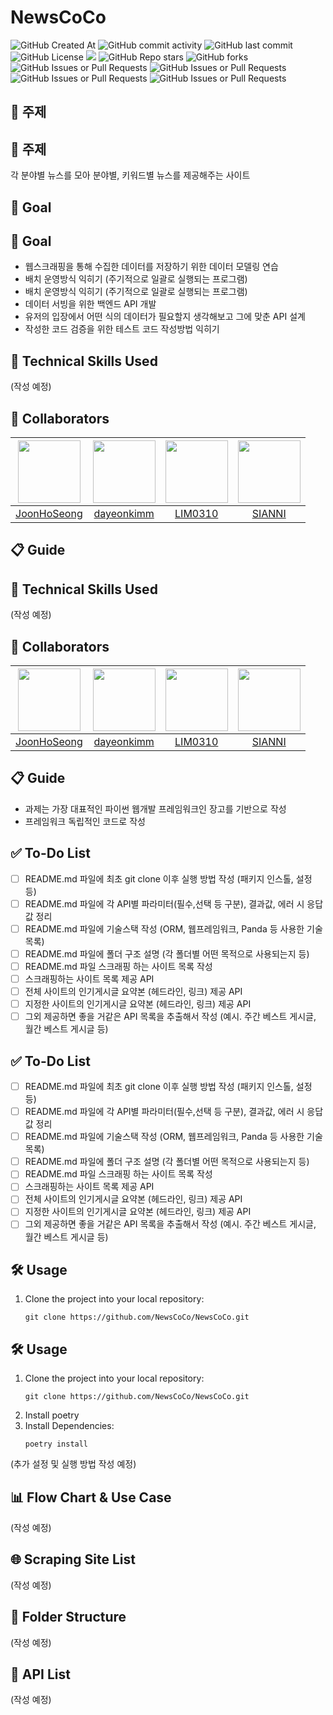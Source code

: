 # NewsCoCo

![GitHub Created At](https://img.shields.io/github/created-at/NewsCoCo/NewsCoCo)
![GitHub commit activity](https://img.shields.io/github/commit-activity/t/NewsCoCo/NewsCoCo)
![GitHub last commit](https://img.shields.io/github/last-commit/NewsCoCo/NewsCoCo)
![GitHub License](https://img.shields.io/github/license/NewsCoCo/NewsCoCo)
<a href="https://hits.seeyoufarm.com"><img src="https://hits.seeyoufarm.com/api/count/incr/badge.svg?url=https://github.com/NewsCoCo/NewsCoCo&count_bg=%23D2F3FF&title_bg=%235EEAFF&icon=&icon_color=%23E7E7E7&title=Hits&edge_flat=false"/></a>
![GitHub Repo stars](https://img.shields.io/github/stars/NewsCoCo/NewsCoCo)
![GitHub forks](https://img.shields.io/github/forks/NewsCoCo/NewsCoCo)
![GitHub Issues or Pull Requests](https://img.shields.io/github/issues/NewsCoCo/NewsCoCo)
![GitHub Issues or Pull Requests](https://img.shields.io/github/issues-closed/NewsCoCo/NewsCoCo)
![GitHub Issues or Pull Requests](https://img.shields.io/github/issues-pr/NewsCoCo/NewsCoCo)
![GitHub Issues or Pull Requests](https://img.shields.io/github/issues-pr-closed/NewsCoCo/NewsCoCo)

## 📌 주제

## 📌 주제

각 분야별 뉴스를 모아 분야별, 키워드별 뉴스를 제공해주는 사이트

## 🎯 Goal

## 🎯 Goal

- 웹스크래핑을 통해 수집한 데이터를 저장하기 위한 데이터 모델링 연습
- 배치 운영방식 익히기 (주기적으로 일괄로 실행되는 프로그램)
- 배치 운영방식 익히기 (주기적으로 일괄로 실행되는 프로그램)
- 데이터 서빙을 위한 백엔드 API 개발
- 유저의 입장에서 어떤 식의 데이터가 필요할지 생각해보고 그에 맞춘 API 설계
- 작성한 코드 검증을 위한 테스트 코드 작성방법 익히기

## 🚀 Technical Skills Used

(작성 예정)

## 👥 Collaborators

| [<img src="https://avatars.githubusercontent.com/u/87454608?v=4" width="100">](https://github.com/JoonHoSeong) | [<img src="https://avatars.githubusercontent.com/u/164486991?v=4" width="100">](https://github.com/dayeonkimm) | [<img src="https://avatars.githubusercontent.com/u/84219820?v=4" width="100">](https://github.com/LSY310) | [<img src="https://avatars.githubusercontent.com/u/164474193?v=4" width="100">](https://github.com/siangit) |
|:---:|:---:|:---:|:---:|
| [JoonHoSeong](https://github.com/JoonHoSeong) | [dayeonkimm](https://github.com/dayeonkimm) | [LIM0310](https://github.com/LSY310) | [SIANNI](https://github.com/siangit) |

## 📋 Guide

## 🚀 Technical Skills Used

(작성 예정)

## 👥 Collaborators

| [<img src="https://avatars.githubusercontent.com/u/87454608?v=4" width="100">](https://github.com/JoonHoSeong) | [<img src="https://avatars.githubusercontent.com/u/164486991?v=4" width="100">](https://github.com/dayeonkimm) | [<img src="https://avatars.githubusercontent.com/u/84219820?v=4" width="100">](https://github.com/LSY310) | [<img src="https://avatars.githubusercontent.com/u/164474193?v=4" width="100">](https://github.com/siangit) |
|:---:|:---:|:---:|:---:|
| [JoonHoSeong](https://github.com/JoonHoSeong) | [dayeonkimm](https://github.com/dayeonkimm) | [LIM0310](https://github.com/LSY310) | [SIANNI](https://github.com/siangit) |

## 📋 Guide

- 과제는 가장 대표적인 파이썬 웹개발 프레임워크인 장고를 기반으로 작성
- 프레임워크 독립적인 코드로 작성

## ✅ To-Do List

- [ ] README.md 파일에 최초 git clone 이후 실행 방법 작성 (패키지 인스톨, 설정 등)
- [ ] README.md 파일에 각 API별 파라미터(필수,선택 등 구분), 결과값, 에러 시 응답 값 정리
- [ ] README.md 파일에 기술스택 작성 (ORM, 웹프레임워크, Panda 등 사용한 기술목록)
- [ ] README.md 파일에 폴더 구조 설명 (각 폴더별 어떤 목적으로 사용되는지 등)
- [ ] README.md 파일 스크래핑 하는 사이트 목록 작성
- [ ] 스크래핑하는 사이트 목록 제공 API
- [ ] 전체 사이트의 인기게시글 요약본 (헤드라인, 링크) 제공 API
- [ ] 지정한 사이트의 인기게시글 요약본 (헤드라인, 링크) 제공 API
- [ ] 그외 제공하면 좋을 거같은 API 목록을 추출해서 작성 (예시. 주간 베스트 게시글, 월간 베스트 게시글 등)
## ✅ To-Do List

- [ ] README.md 파일에 최초 git clone 이후 실행 방법 작성 (패키지 인스톨, 설정 등)
- [ ] README.md 파일에 각 API별 파라미터(필수,선택 등 구분), 결과값, 에러 시 응답 값 정리
- [ ] README.md 파일에 기술스택 작성 (ORM, 웹프레임워크, Panda 등 사용한 기술목록)
- [ ] README.md 파일에 폴더 구조 설명 (각 폴더별 어떤 목적으로 사용되는지 등)
- [ ] README.md 파일 스크래핑 하는 사이트 목록 작성
- [ ] 스크래핑하는 사이트 목록 제공 API
- [ ] 전체 사이트의 인기게시글 요약본 (헤드라인, 링크) 제공 API
- [ ] 지정한 사이트의 인기게시글 요약본 (헤드라인, 링크) 제공 API
- [ ] 그외 제공하면 좋을 거같은 API 목록을 추출해서 작성 (예시. 주간 베스트 게시글, 월간 베스트 게시글 등)

## 🛠 Usage

1. Clone the project into your local repository:
   ```
   git clone https://github.com/NewsCoCo/NewsCoCo.git
   ```
## 🛠 Usage

1. Clone the project into your local repository:
   ```
   git clone https://github.com/NewsCoCo/NewsCoCo.git
   ```
2. Install poetry
3. Install Dependencies:
   ```
   poetry install
   ```

(추가 설정 및 실행 방법 작성 예정)

## 📊 Flow Chart & Use Case

(작성 예정)

## 🌐 Scraping Site List

(작성 예정)

## 📁 Folder Structure

(작성 예정)

## 🔗 API List

(작성 예정)